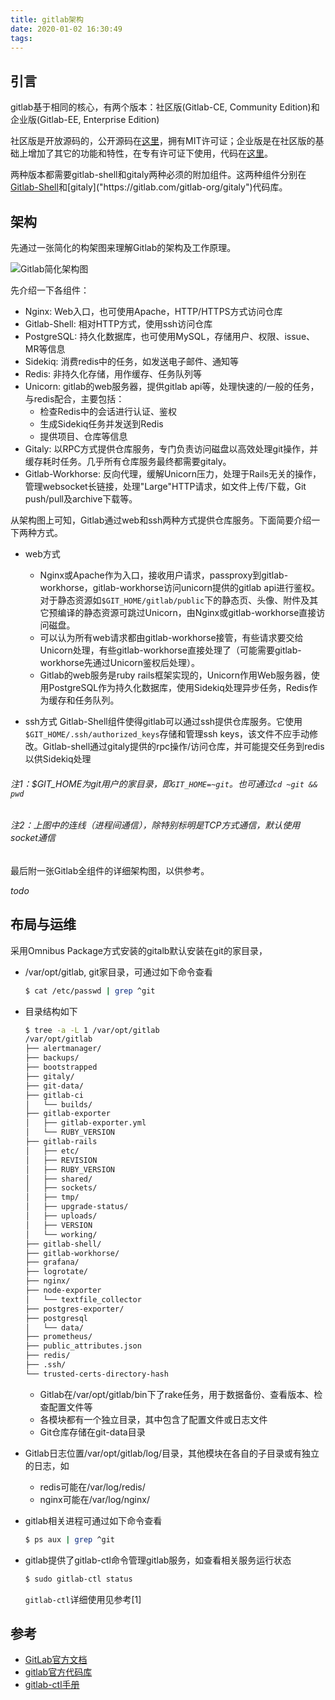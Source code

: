 ```yaml
---
title: gitlab架构
date: 2020-01-02 16:30:49
tags:
---
```


## 引言

gitlab基于相同的核心，有两个版本：社区版(Gitlab-CE, Community Edition)和企业版(Gitlab-EE, Enterprise Edition)

社区版是开放源码的，公开源码在[这里]("https://gitlab.com/gitlab-org/gitlab-foss/" "gitlab-foss")，拥有MIT许可证；企业版是在社区版的基础上增加了其它的功能和特性，在专有许可证下使用，代码在[这里]("https://gitlab.com/gitlab-org/gitlab/" "gitlab")。

两种版本都需要gitlab-shell和gitaly两种必须的附加组件。这两种组件分别在[Gitlab-Shell]("https://gitlab.com/gitlab-org/gitlab-shell")和[gitaly]("https://gitlab.com/gitlab-org/gitaly")代码库。

## 架构

先通过一张简化的构架图来理解Gitlab的架构及工作原理。

![Gitlab简化架构图](/images/gitlab_architecture_simplified.png)

先介绍一下各组件：

* Nginx: Web入口，也可使用Apache，HTTP/HTTPS方式访问仓库
* Gitlab-Shell: 相对HTTP方式，使用ssh访问仓库
* PostgreSQL: 持久化数据库，也可使用MySQL，存储用户、权限、issue、MR等信息
* Sidekiq: 消费redis中的任务，如发送电子邮件、通知等
* Redis: 非持久化存储，用作缓存、任务队列等
* Unicorn: gitlab的web服务器，提供gitlab api等，处理快速的/一般的任务，与redis配合，主要包括：
  * 检查Redis中的会话进行认证、鉴权
  * 生成Sidekiq任务并发送到Redis
  * 提供项目、仓库等信息
* Gitaly: 以RPC方式提供仓库服务，专门负责访问磁盘以高效处理git操作，并缓存耗时任务。几乎所有仓库服务最终都需要gitaly。
* Gitlab-Workhorse: 反向代理，缓解Unicorn压力，处理于Rails无关的操作，管理websocket长链接，处理"Large"HTTP请求，如文件上传/下载，Git push/pull及archive下载等。



从架构图上可知，Gitlab通过web和ssh两种方式提供仓库服务。下面简要介绍一下两种方式。

* web方式
  * Nginx或Apache作为入口，接收用户请求，passproxy到gitlab-workhorse，gitlab-workhorse访问unicorn提供的gitlab api进行鉴权。对于静态资源如`$GIT_HOME/gitlab/public`下的静态页、头像、附件及其它预编译的静态资源可跳过Unicorn，由Nginx或gitlab-workhorse直接访问磁盘。
  * 可以认为所有web请求都由gitlab-workhorse接管，有些请求要交给Unicorn处理，有些gitlab-workhorse直接处理了（可能需要gitlab-workhorse先通过Unicorn鉴权后处理）。
  * Gitlab的web服务是ruby rails框架实现的，Unicorn作用Web服务器，使用PostgreSQL作为持久化数据库，使用Sidekiq处理异步任务，Redis作为缓存和任务队列。

* ssh方式
  Gitlab-Shell组件使得gitlab可以通过ssh提供仓库服务。它使用`$GIT_HOME/.ssh/authorized_keys`存储和管理ssh keys，该文件不应手动修改。Gitlab-shell通过gitaly提供的rpc操作/访问仓库，并可能提交任务到redis以供Sidekiq处理

###### 注1：$GIT_HOME为git用户的家目录，即`GIT_HOME=~git`。也可通过`cd ~git && pwd`

###### 注2：上图中的连线（进程间通信），除特别标明是TCP方式通信，默认使用socket通信

最后附一张Gitlab全组件的详细架构图，以供参考。

*todo*

## 布局与运维

采用Omnibus Package方式安装的gitalb默认安装在git的家目录，

* /var/opt/gitlab, git家目录，可通过如下命令查看

  ```bash
  $ cat /etc/passwd | grep ^git
  ```

* 目录结构如下

  ```bash
  $ tree -a -L 1 /var/opt/gitlab
  /var/opt/gitlab
  ├── alertmanager/
  ├── backups/
  ├── bootstrapped
  ├── gitaly/
  ├── git-data/
  ├── gitlab-ci
  │   └── builds/
  ├── gitlab-exporter
  │   ├── gitlab-exporter.yml
  │   └── RUBY_VERSION
  ├── gitlab-rails
  │   ├── etc/
  │   ├── REVISION
  │   ├── RUBY_VERSION
  │   ├── shared/
  │   ├── sockets/
  │   ├── tmp/
  │   ├── upgrade-status/
  │   ├── uploads/
  │   ├── VERSION
  │   └── working/
  ├── gitlab-shell/
  ├── gitlab-workhorse/
  ├── grafana/
  ├── logrotate/
  ├── nginx/
  ├── node-exporter
  │   └── textfile_collector
  ├── postgres-exporter/
  ├── postgresql
  │   └── data/
  ├── prometheus/
  ├── public_attributes.json
  ├── redis/
  ├── .ssh/
  └── trusted-certs-directory-hash
  ```

  * Gitlab在/var/opt/gitlab/bin下了rake任务，用于数据备份、查看版本、检查配置文件等
  * 各模块都有一个独立目录，其中包含了配置文件或日志文件
  * Git仓库存储在git-data目录

* Gitlab日志位置/var/opt/gitlab/log/目录，其他模块在各自的子目录或有独立的日志，如

  * redis可能在/var/log/redis/
  * nginx可能在/var/log/nginx/

* gitlab相关进程可通过如下命令查看

  ```bash
  $ ps aux | grep ^git
  ```

* gitlab提供了gitlab-ctl命令管理gitlab服务，如查看相关服务运行状态

  ```bash
  $ sudo gitlab-ctl status
  ```

  `gitlab-ctl`详细使用见参考[1]

## 参考

* [GitLab官方文档]("https://docs.gitlab.com/ee/development/architecture.html#gitlab-workhorse" "gitlab architecture")
* [gitlab官方代码库]("https://gitlab.com/gitlab-org" "gitlab.org")
* [gitlab-ctl手册]("https://docs.gitlab.com/omnibus/maintenance/" "gitlab-ctl")

